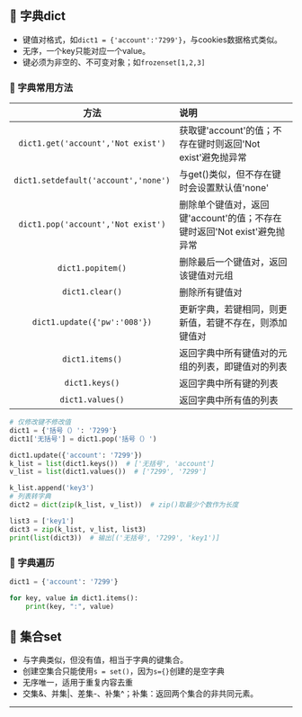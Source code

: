 ## 📌 字典dict

* 键值对格式，如`dict1 = {'account':'7299'}`，与cookies数据格式类似。
* 无序，一个key只能对应一个value。
* 键必须为非空的、不可变对象；如`frozenset[1,2,3]`

### 🚁 字典常用方法

|                  方法                  | 说明                                             |
|:------------------------------------:|:-----------------------------------------------|
|  `dict1.get('account','Not exist')`  | 获取键'account'的值；不存在键时则返回'Not exist'避免抛异常        |
| `dict1.setdefault('account','none')` | 与get()类似，但不存在键时会设置默认值'none'                    |
|  `dict1.pop('account','Not exist')`  | 删除单个键值对，返回键'account'的值；不存在键时返回'Not exist'避免抛异常 |
|          `dict1.popitem()`           | 删除最后一个键值对，返回该键值对元组                             |
|           `dict1.clear()`            | 删除所有键值对                                        |
|     `dict1.update({'pw':'008'})`     | 更新字典，若键相同，则更新值，若键不存在，则添加键值对                    |
|           `dict1.items()`            | 返回字典中所有键值对的元组的列表，即键值对的列表                       |
|            `dict1.keys()`            | 返回字典中所有键的列表                                    |
|           `dict1.values()`           | 返回字典中所有值的列表                                    |

```python
# 仅修改键不修改值
dict1 = {'括号（）': '7299'}
dict1['无括号'] = dict1.pop('括号（）')

dict1.update({'account': '7299'})
k_list = list(dict1.keys())  # ['无括号', 'account']
v_list = list(dict1.values())  # ['7299', '7299']

k_list.append('key3')
# 列表转字典
dict2 = dict(zip(k_list, v_list))  # zip()取最少个数作为长度

list3 = ['key1']
dict3 = zip(k_list, v_list, list3)
print(list(dict3))  # 输出[('无括号', '7299', 'key1')]

```

### 🚁 字典遍历

```python
dict1 = {'account': '7299'}

for key, value in dict1.items():
    print(key, ":", value)

```

## 📌 集合set

* 与字典类似，但没有值，相当于字典的键集合。
* 创建空集合只能使用`s = set()`，因为`s={}`创建的是空字典
* 无序唯一，适用于重复内容去重
* 交集&、并集|、差集-、补集^；补集：返回两个集合的非共同元素。

---
